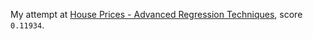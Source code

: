My attempt at [House Prices - Advanced Regression Techniques](https://www.kaggle.com/c/house-prices-advanced-regression-techniques), score `0.11934`.
